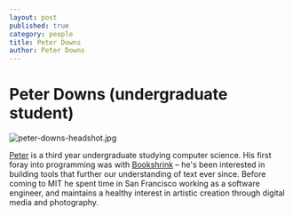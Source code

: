 ```yaml
---
layout: post
published: true
category: people
title: Peter Downs
author: Peter Downs
---
```

# Peter Downs (undergraduate student)

![peter-downs-headshot.jpg]({{site.baseurl}}/assets/peter-downs-headshot.jpg)

[Peter](http://peterdowns.com) is a third year undergraduate studying computer science. His first foray into programming was with [Bookshrink](http://bookshrink.com) – he's been interested in building tools that further our understanding of text ever since. Before coming to MIT he spent time in San Francisco working as a software engineer, and maintains a healthy interest in artistic creation through digital media and photography.
